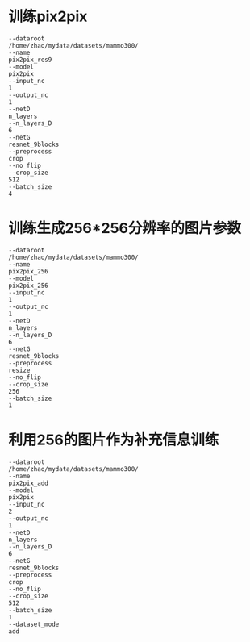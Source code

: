 # 训练pix2pix
    --dataroot
    /home/zhao/mydata/datasets/mammo300/
    --name
    pix2pix_res9
    --model
    pix2pix
    --input_nc
    1
    --output_nc
    1
    --netD
    n_layers
    --n_layers_D
    6
    --netG
    resnet_9blocks
    --preprocess
    crop
    --no_flip
    --crop_size
    512
    --batch_size
    4
    
# 训练生成256*256分辨率的图片参数
	--dataroot
	/home/zhao/mydata/datasets/mammo300/
	--name
	pix2pix_256
	--model
	pix2pix_256
	--input_nc
	1
	--output_nc
	1
	--netD
	n_layers
	--n_layers_D
	6
	--netG
	resnet_9blocks
	--preprocess
	resize
	--no_flip
	--crop_size
	256
	--batch_size
	1

# 利用256的图片作为补充信息训练
	--dataroot
	/home/zhao/mydata/datasets/mammo300/
	--name
	pix2pix_add
	--model
	pix2pix
	--input_nc
	2
	--output_nc
	1
	--netD
	n_layers
	--n_layers_D
	6
	--netG
	resnet_9blocks
	--preprocess
	crop
	--no_flip
	--crop_size
	512
	--batch_size
	1
	--dataset_mode
	add

